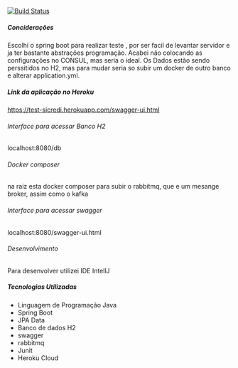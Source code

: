 
[![Build Status](https://travis-ci.org/augustoberwaldt/test-sicredi.svg?branch=master)](https://travis-ci.org/augustoberwaldt/test-sicredi)





##### Conciderações

Escolhi o spring boot para realizar teste , por ser facil de levantar servidor e ja ter bastante abstrações programação. 
Acabei não colocando as configurações no CONSUL, mas seria o ideal. Os Dados estão sendo perssitidos no H2, mas para mudar
seria so  subir um docker de outro banco e alterar application.yml.


##### Link da aplicação no Heroku

https://test-sicredi.herokuapp.com/swagger-ui.html


###### Interface para acessar Banco H2

localhost:8080/db

###### Docker composer
na  raiz esta docker composer para subir o rabbitmq, que e um mesange broker, assim como o kafka

###### Interface para acessar swagger

localhost:8080/swagger-ui.html

###### Desenvolvimento

Para desenvolver utilizei IDE IntellJ

##### Tecnologias Utilizadas
- Linguagem de Programação Java
- Spring Boot
- JPA Data
- Banco de dados H2
- swagger
- rabbitmq
- Junit
- Heroku Cloud